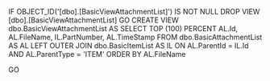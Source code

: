 ﻿IF OBJECT_ID('[dbo].[BasicViewAttachmentList]') IS NOT NULL 
 DROP  VIEW      [dbo].[BasicViewAttachmentList] 
 GO
 CREATE VIEW dbo.BasicViewAttachmentList
AS
SELECT        TOP (100) PERCENT AL.Id, AL.FileName, IL.PartNumber, AL.TimeStamp
FROM            dbo.BasicAttachmentList AS AL LEFT OUTER JOIN
                         dbo.BasicItemList AS IL ON AL.ParentId = IL.Id AND AL.ParentType = 'ITEM'
ORDER BY AL.FileName

GO
